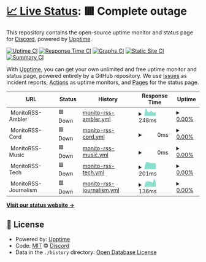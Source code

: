 # [📈 Live Status](https://discord-creator.github.io/upptime): <!--live status--> **🟥 Complete outage**

This repository contains the open-source uptime monitor and status page for [Discord](https://discord-creator.github.io/upptime), powered by [Upptime](https://github.com/upptime/upptime).

[![Uptime CI](https://github.com/discord-creator/upptime/workflows/Uptime%20CI/badge.svg)](https://github.com/discord-creator/upptime/actions?query=workflow%3A%22Uptime+CI%22)
[![Response Time CI](https://github.com/discord-creator/upptime/workflows/Response%20Time%20CI/badge.svg)](https://github.com/discord-creator/upptime/actions?query=workflow%3A%22Response+Time+CI%22)
[![Graphs CI](https://github.com/discord-creator/upptime/workflows/Graphs%20CI/badge.svg)](https://github.com/discord-creator/upptime/actions?query=workflow%3A%22Graphs+CI%22)
[![Static Site CI](https://github.com/discord-creator/upptime/workflows/Static%20Site%20CI/badge.svg)](https://github.com/discord-creator/upptime/actions?query=workflow%3A%22Static+Site+CI%22)
[![Summary CI](https://github.com/discord-creator/upptime/workflows/Summary%20CI/badge.svg)](https://github.com/discord-creator/upptime/actions?query=workflow%3A%22Summary+CI%22)

With [Upptime](https://upptime.js.org), you can get your own unlimited and free uptime monitor and status page, powered entirely by a GitHub repository. We use [Issues](https://github.com/discord-creator/upptime/issues) as incident reports, [Actions](https://github.com/discord-creator/upptime/actions) as uptime monitors, and [Pages](https://discord-creator.github.io/upptime) for the status page.

<!--start: status pages-->
<!-- This summary is generated by Upptime (https://github.com/upptime/upptime) -->
<!-- Do not edit this manually, your changes will be overwritten -->
<!-- prettier-ignore -->
| URL | Status | History | Response Time | Uptime |
| --- | ------ | ------- | ------------- | ------ |
| <img alt="" src="https://icons.duckduckgo.com/ip3/null.ico" height="13"> MonitoRSS-Ambler | 🟥 Down | [monito-rss-ambler.yml](https://github.com/discord-creator/upptime/commits/HEAD/history/monito-rss-ambler.yml) | <details><summary><img alt="Response time graph" src="./graphs/monito-rss-ambler/response-time-week.png" height="20"> 248ms</summary><br><a href="https://discord-creator.github.io/upptime/history/monito-rss-ambler"><img alt="Response time 224" src="https://img.shields.io/endpoint?url=https%3A%2F%2Fraw.githubusercontent.com%2Fdiscord-creator%2Fupptime%2FHEAD%2Fapi%2Fmonito-rss-ambler%2Fresponse-time.json"></a><br><a href="https://discord-creator.github.io/upptime/history/monito-rss-ambler"><img alt="24-hour response time 206" src="https://img.shields.io/endpoint?url=https%3A%2F%2Fraw.githubusercontent.com%2Fdiscord-creator%2Fupptime%2FHEAD%2Fapi%2Fmonito-rss-ambler%2Fresponse-time-day.json"></a><br><a href="https://discord-creator.github.io/upptime/history/monito-rss-ambler"><img alt="7-day response time 248" src="https://img.shields.io/endpoint?url=https%3A%2F%2Fraw.githubusercontent.com%2Fdiscord-creator%2Fupptime%2FHEAD%2Fapi%2Fmonito-rss-ambler%2Fresponse-time-week.json"></a><br><a href="https://discord-creator.github.io/upptime/history/monito-rss-ambler"><img alt="30-day response time 234" src="https://img.shields.io/endpoint?url=https%3A%2F%2Fraw.githubusercontent.com%2Fdiscord-creator%2Fupptime%2FHEAD%2Fapi%2Fmonito-rss-ambler%2Fresponse-time-month.json"></a><br><a href="https://discord-creator.github.io/upptime/history/monito-rss-ambler"><img alt="1-year response time 217" src="https://img.shields.io/endpoint?url=https%3A%2F%2Fraw.githubusercontent.com%2Fdiscord-creator%2Fupptime%2FHEAD%2Fapi%2Fmonito-rss-ambler%2Fresponse-time-year.json"></a></details> | <details><summary><a href="https://discord-creator.github.io/upptime/history/monito-rss-ambler">0.00%</a></summary><a href="https://discord-creator.github.io/upptime/history/monito-rss-ambler"><img alt="All-time uptime 76.34%" src="https://img.shields.io/endpoint?url=https%3A%2F%2Fraw.githubusercontent.com%2Fdiscord-creator%2Fupptime%2FHEAD%2Fapi%2Fmonito-rss-ambler%2Fuptime.json"></a><br><a href="https://discord-creator.github.io/upptime/history/monito-rss-ambler"><img alt="24-hour uptime 0.00%" src="https://img.shields.io/endpoint?url=https%3A%2F%2Fraw.githubusercontent.com%2Fdiscord-creator%2Fupptime%2FHEAD%2Fapi%2Fmonito-rss-ambler%2Fuptime-day.json"></a><br><a href="https://discord-creator.github.io/upptime/history/monito-rss-ambler"><img alt="7-day uptime 0.00%" src="https://img.shields.io/endpoint?url=https%3A%2F%2Fraw.githubusercontent.com%2Fdiscord-creator%2Fupptime%2FHEAD%2Fapi%2Fmonito-rss-ambler%2Fuptime-week.json"></a><br><a href="https://discord-creator.github.io/upptime/history/monito-rss-ambler"><img alt="30-day uptime 1.38%" src="https://img.shields.io/endpoint?url=https%3A%2F%2Fraw.githubusercontent.com%2Fdiscord-creator%2Fupptime%2FHEAD%2Fapi%2Fmonito-rss-ambler%2Fuptime-month.json"></a><br><a href="https://discord-creator.github.io/upptime/history/monito-rss-ambler"><img alt="1-year uptime 65.97%" src="https://img.shields.io/endpoint?url=https%3A%2F%2Fraw.githubusercontent.com%2Fdiscord-creator%2Fupptime%2FHEAD%2Fapi%2Fmonito-rss-ambler%2Fuptime-year.json"></a></details>
| <img alt="" src="https://icons.duckduckgo.com/ip3/null.ico" height="13"> MonitoRSS-Cord | 🟥 Down | [monito-rss-cord.yml](https://github.com/discord-creator/upptime/commits/HEAD/history/monito-rss-cord.yml) | <details><summary><img alt="Response time graph" src="./graphs/monito-rss-cord/response-time-week.png" height="20"> 0ms</summary><br><a href="https://discord-creator.github.io/upptime/history/monito-rss-cord"><img alt="Response time 417" src="https://img.shields.io/endpoint?url=https%3A%2F%2Fraw.githubusercontent.com%2Fdiscord-creator%2Fupptime%2FHEAD%2Fapi%2Fmonito-rss-cord%2Fresponse-time.json"></a><br><a href="https://discord-creator.github.io/upptime/history/monito-rss-cord"><img alt="24-hour response time 0" src="https://img.shields.io/endpoint?url=https%3A%2F%2Fraw.githubusercontent.com%2Fdiscord-creator%2Fupptime%2FHEAD%2Fapi%2Fmonito-rss-cord%2Fresponse-time-day.json"></a><br><a href="https://discord-creator.github.io/upptime/history/monito-rss-cord"><img alt="7-day response time 0" src="https://img.shields.io/endpoint?url=https%3A%2F%2Fraw.githubusercontent.com%2Fdiscord-creator%2Fupptime%2FHEAD%2Fapi%2Fmonito-rss-cord%2Fresponse-time-week.json"></a><br><a href="https://discord-creator.github.io/upptime/history/monito-rss-cord"><img alt="30-day response time 216" src="https://img.shields.io/endpoint?url=https%3A%2F%2Fraw.githubusercontent.com%2Fdiscord-creator%2Fupptime%2FHEAD%2Fapi%2Fmonito-rss-cord%2Fresponse-time-month.json"></a><br><a href="https://discord-creator.github.io/upptime/history/monito-rss-cord"><img alt="1-year response time 227" src="https://img.shields.io/endpoint?url=https%3A%2F%2Fraw.githubusercontent.com%2Fdiscord-creator%2Fupptime%2FHEAD%2Fapi%2Fmonito-rss-cord%2Fresponse-time-year.json"></a></details> | <details><summary><a href="https://discord-creator.github.io/upptime/history/monito-rss-cord">0.00%</a></summary><a href="https://discord-creator.github.io/upptime/history/monito-rss-cord"><img alt="All-time uptime 69.39%" src="https://img.shields.io/endpoint?url=https%3A%2F%2Fraw.githubusercontent.com%2Fdiscord-creator%2Fupptime%2FHEAD%2Fapi%2Fmonito-rss-cord%2Fuptime.json"></a><br><a href="https://discord-creator.github.io/upptime/history/monito-rss-cord"><img alt="24-hour uptime 0.00%" src="https://img.shields.io/endpoint?url=https%3A%2F%2Fraw.githubusercontent.com%2Fdiscord-creator%2Fupptime%2FHEAD%2Fapi%2Fmonito-rss-cord%2Fuptime-day.json"></a><br><a href="https://discord-creator.github.io/upptime/history/monito-rss-cord"><img alt="7-day uptime 0.00%" src="https://img.shields.io/endpoint?url=https%3A%2F%2Fraw.githubusercontent.com%2Fdiscord-creator%2Fupptime%2FHEAD%2Fapi%2Fmonito-rss-cord%2Fuptime-week.json"></a><br><a href="https://discord-creator.github.io/upptime/history/monito-rss-cord"><img alt="30-day uptime 1.38%" src="https://img.shields.io/endpoint?url=https%3A%2F%2Fraw.githubusercontent.com%2Fdiscord-creator%2Fupptime%2FHEAD%2Fapi%2Fmonito-rss-cord%2Fuptime-month.json"></a><br><a href="https://discord-creator.github.io/upptime/history/monito-rss-cord"><img alt="1-year uptime 44.81%" src="https://img.shields.io/endpoint?url=https%3A%2F%2Fraw.githubusercontent.com%2Fdiscord-creator%2Fupptime%2FHEAD%2Fapi%2Fmonito-rss-cord%2Fuptime-year.json"></a></details>
| <img alt="" src="https://icons.duckduckgo.com/ip3/null.ico" height="13"> MonitoRSS-Music | 🟥 Down | [monito-rss-music.yml](https://github.com/discord-creator/upptime/commits/HEAD/history/monito-rss-music.yml) | <details><summary><img alt="Response time graph" src="./graphs/monito-rss-music/response-time-week.png" height="20"> 0ms</summary><br><a href="https://discord-creator.github.io/upptime/history/monito-rss-music"><img alt="Response time 250" src="https://img.shields.io/endpoint?url=https%3A%2F%2Fraw.githubusercontent.com%2Fdiscord-creator%2Fupptime%2FHEAD%2Fapi%2Fmonito-rss-music%2Fresponse-time.json"></a><br><a href="https://discord-creator.github.io/upptime/history/monito-rss-music"><img alt="24-hour response time 0" src="https://img.shields.io/endpoint?url=https%3A%2F%2Fraw.githubusercontent.com%2Fdiscord-creator%2Fupptime%2FHEAD%2Fapi%2Fmonito-rss-music%2Fresponse-time-day.json"></a><br><a href="https://discord-creator.github.io/upptime/history/monito-rss-music"><img alt="7-day response time 0" src="https://img.shields.io/endpoint?url=https%3A%2F%2Fraw.githubusercontent.com%2Fdiscord-creator%2Fupptime%2FHEAD%2Fapi%2Fmonito-rss-music%2Fresponse-time-week.json"></a><br><a href="https://discord-creator.github.io/upptime/history/monito-rss-music"><img alt="30-day response time 0" src="https://img.shields.io/endpoint?url=https%3A%2F%2Fraw.githubusercontent.com%2Fdiscord-creator%2Fupptime%2FHEAD%2Fapi%2Fmonito-rss-music%2Fresponse-time-month.json"></a><br><a href="https://discord-creator.github.io/upptime/history/monito-rss-music"><img alt="1-year response time 233" src="https://img.shields.io/endpoint?url=https%3A%2F%2Fraw.githubusercontent.com%2Fdiscord-creator%2Fupptime%2FHEAD%2Fapi%2Fmonito-rss-music%2Fresponse-time-year.json"></a></details> | <details><summary><a href="https://discord-creator.github.io/upptime/history/monito-rss-music">0.00%</a></summary><a href="https://discord-creator.github.io/upptime/history/monito-rss-music"><img alt="All-time uptime 55.61%" src="https://img.shields.io/endpoint?url=https%3A%2F%2Fraw.githubusercontent.com%2Fdiscord-creator%2Fupptime%2FHEAD%2Fapi%2Fmonito-rss-music%2Fuptime.json"></a><br><a href="https://discord-creator.github.io/upptime/history/monito-rss-music"><img alt="24-hour uptime 0.00%" src="https://img.shields.io/endpoint?url=https%3A%2F%2Fraw.githubusercontent.com%2Fdiscord-creator%2Fupptime%2FHEAD%2Fapi%2Fmonito-rss-music%2Fuptime-day.json"></a><br><a href="https://discord-creator.github.io/upptime/history/monito-rss-music"><img alt="7-day uptime 0.00%" src="https://img.shields.io/endpoint?url=https%3A%2F%2Fraw.githubusercontent.com%2Fdiscord-creator%2Fupptime%2FHEAD%2Fapi%2Fmonito-rss-music%2Fuptime-week.json"></a><br><a href="https://discord-creator.github.io/upptime/history/monito-rss-music"><img alt="30-day uptime 1.38%" src="https://img.shields.io/endpoint?url=https%3A%2F%2Fraw.githubusercontent.com%2Fdiscord-creator%2Fupptime%2FHEAD%2Fapi%2Fmonito-rss-music%2Fuptime-month.json"></a><br><a href="https://discord-creator.github.io/upptime/history/monito-rss-music"><img alt="1-year uptime 19.94%" src="https://img.shields.io/endpoint?url=https%3A%2F%2Fraw.githubusercontent.com%2Fdiscord-creator%2Fupptime%2FHEAD%2Fapi%2Fmonito-rss-music%2Fuptime-year.json"></a></details>
| <img alt="" src="https://icons.duckduckgo.com/ip3/null.ico" height="13"> MonitoRSS-Tech | 🟥 Down | [monito-rss-tech.yml](https://github.com/discord-creator/upptime/commits/HEAD/history/monito-rss-tech.yml) | <details><summary><img alt="Response time graph" src="./graphs/monito-rss-tech/response-time-week.png" height="20"> 201ms</summary><br><a href="https://discord-creator.github.io/upptime/history/monito-rss-tech"><img alt="Response time 377" src="https://img.shields.io/endpoint?url=https%3A%2F%2Fraw.githubusercontent.com%2Fdiscord-creator%2Fupptime%2FHEAD%2Fapi%2Fmonito-rss-tech%2Fresponse-time.json"></a><br><a href="https://discord-creator.github.io/upptime/history/monito-rss-tech"><img alt="24-hour response time 186" src="https://img.shields.io/endpoint?url=https%3A%2F%2Fraw.githubusercontent.com%2Fdiscord-creator%2Fupptime%2FHEAD%2Fapi%2Fmonito-rss-tech%2Fresponse-time-day.json"></a><br><a href="https://discord-creator.github.io/upptime/history/monito-rss-tech"><img alt="7-day response time 201" src="https://img.shields.io/endpoint?url=https%3A%2F%2Fraw.githubusercontent.com%2Fdiscord-creator%2Fupptime%2FHEAD%2Fapi%2Fmonito-rss-tech%2Fresponse-time-week.json"></a><br><a href="https://discord-creator.github.io/upptime/history/monito-rss-tech"><img alt="30-day response time 220" src="https://img.shields.io/endpoint?url=https%3A%2F%2Fraw.githubusercontent.com%2Fdiscord-creator%2Fupptime%2FHEAD%2Fapi%2Fmonito-rss-tech%2Fresponse-time-month.json"></a><br><a href="https://discord-creator.github.io/upptime/history/monito-rss-tech"><img alt="1-year response time 317" src="https://img.shields.io/endpoint?url=https%3A%2F%2Fraw.githubusercontent.com%2Fdiscord-creator%2Fupptime%2FHEAD%2Fapi%2Fmonito-rss-tech%2Fresponse-time-year.json"></a></details> | <details><summary><a href="https://discord-creator.github.io/upptime/history/monito-rss-tech">0.00%</a></summary><a href="https://discord-creator.github.io/upptime/history/monito-rss-tech"><img alt="All-time uptime 80.76%" src="https://img.shields.io/endpoint?url=https%3A%2F%2Fraw.githubusercontent.com%2Fdiscord-creator%2Fupptime%2FHEAD%2Fapi%2Fmonito-rss-tech%2Fuptime.json"></a><br><a href="https://discord-creator.github.io/upptime/history/monito-rss-tech"><img alt="24-hour uptime 0.00%" src="https://img.shields.io/endpoint?url=https%3A%2F%2Fraw.githubusercontent.com%2Fdiscord-creator%2Fupptime%2FHEAD%2Fapi%2Fmonito-rss-tech%2Fuptime-day.json"></a><br><a href="https://discord-creator.github.io/upptime/history/monito-rss-tech"><img alt="7-day uptime 0.00%" src="https://img.shields.io/endpoint?url=https%3A%2F%2Fraw.githubusercontent.com%2Fdiscord-creator%2Fupptime%2FHEAD%2Fapi%2Fmonito-rss-tech%2Fuptime-week.json"></a><br><a href="https://discord-creator.github.io/upptime/history/monito-rss-tech"><img alt="30-day uptime 1.38%" src="https://img.shields.io/endpoint?url=https%3A%2F%2Fraw.githubusercontent.com%2Fdiscord-creator%2Fupptime%2FHEAD%2Fapi%2Fmonito-rss-tech%2Fuptime-month.json"></a><br><a href="https://discord-creator.github.io/upptime/history/monito-rss-tech"><img alt="1-year uptime 65.93%" src="https://img.shields.io/endpoint?url=https%3A%2F%2Fraw.githubusercontent.com%2Fdiscord-creator%2Fupptime%2FHEAD%2Fapi%2Fmonito-rss-tech%2Fuptime-year.json"></a></details>
| <img alt="" src="https://icons.duckduckgo.com/ip3/null.ico" height="13"> MonitoRSS-Journalism | 🟥 Down | [monito-rss-journalism.yml](https://github.com/discord-creator/upptime/commits/HEAD/history/monito-rss-journalism.yml) | <details><summary><img alt="Response time graph" src="./graphs/monito-rss-journalism/response-time-week.png" height="20"> 136ms</summary><br><a href="https://discord-creator.github.io/upptime/history/monito-rss-journalism"><img alt="Response time 197" src="https://img.shields.io/endpoint?url=https%3A%2F%2Fraw.githubusercontent.com%2Fdiscord-creator%2Fupptime%2FHEAD%2Fapi%2Fmonito-rss-journalism%2Fresponse-time.json"></a><br><a href="https://discord-creator.github.io/upptime/history/monito-rss-journalism"><img alt="24-hour response time 114" src="https://img.shields.io/endpoint?url=https%3A%2F%2Fraw.githubusercontent.com%2Fdiscord-creator%2Fupptime%2FHEAD%2Fapi%2Fmonito-rss-journalism%2Fresponse-time-day.json"></a><br><a href="https://discord-creator.github.io/upptime/history/monito-rss-journalism"><img alt="7-day response time 136" src="https://img.shields.io/endpoint?url=https%3A%2F%2Fraw.githubusercontent.com%2Fdiscord-creator%2Fupptime%2FHEAD%2Fapi%2Fmonito-rss-journalism%2Fresponse-time-week.json"></a><br><a href="https://discord-creator.github.io/upptime/history/monito-rss-journalism"><img alt="30-day response time 145" src="https://img.shields.io/endpoint?url=https%3A%2F%2Fraw.githubusercontent.com%2Fdiscord-creator%2Fupptime%2FHEAD%2Fapi%2Fmonito-rss-journalism%2Fresponse-time-month.json"></a><br><a href="https://discord-creator.github.io/upptime/history/monito-rss-journalism"><img alt="1-year response time 153" src="https://img.shields.io/endpoint?url=https%3A%2F%2Fraw.githubusercontent.com%2Fdiscord-creator%2Fupptime%2FHEAD%2Fapi%2Fmonito-rss-journalism%2Fresponse-time-year.json"></a></details> | <details><summary><a href="https://discord-creator.github.io/upptime/history/monito-rss-journalism">0.00%</a></summary><a href="https://discord-creator.github.io/upptime/history/monito-rss-journalism"><img alt="All-time uptime 80.77%" src="https://img.shields.io/endpoint?url=https%3A%2F%2Fraw.githubusercontent.com%2Fdiscord-creator%2Fupptime%2FHEAD%2Fapi%2Fmonito-rss-journalism%2Fuptime.json"></a><br><a href="https://discord-creator.github.io/upptime/history/monito-rss-journalism"><img alt="24-hour uptime 0.00%" src="https://img.shields.io/endpoint?url=https%3A%2F%2Fraw.githubusercontent.com%2Fdiscord-creator%2Fupptime%2FHEAD%2Fapi%2Fmonito-rss-journalism%2Fuptime-day.json"></a><br><a href="https://discord-creator.github.io/upptime/history/monito-rss-journalism"><img alt="7-day uptime 0.00%" src="https://img.shields.io/endpoint?url=https%3A%2F%2Fraw.githubusercontent.com%2Fdiscord-creator%2Fupptime%2FHEAD%2Fapi%2Fmonito-rss-journalism%2Fuptime-week.json"></a><br><a href="https://discord-creator.github.io/upptime/history/monito-rss-journalism"><img alt="30-day uptime 1.38%" src="https://img.shields.io/endpoint?url=https%3A%2F%2Fraw.githubusercontent.com%2Fdiscord-creator%2Fupptime%2FHEAD%2Fapi%2Fmonito-rss-journalism%2Fuptime-month.json"></a><br><a href="https://discord-creator.github.io/upptime/history/monito-rss-journalism"><img alt="1-year uptime 65.94%" src="https://img.shields.io/endpoint?url=https%3A%2F%2Fraw.githubusercontent.com%2Fdiscord-creator%2Fupptime%2FHEAD%2Fapi%2Fmonito-rss-journalism%2Fuptime-year.json"></a></details>

<!--end: status pages-->

[**Visit our status website →**](https://discord-creator.github.io/upptime)

## 📄 License

- Powered by: [Upptime](https://github.com/upptime/upptime)
- Code: [MIT](./LICENSE) © [Discord](https://discord-creator.github.io/upptime)
- Data in the `./history` directory: [Open Database License](https://opendatacommons.org/licenses/odbl/1-0/)
